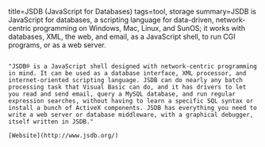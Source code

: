 title=JSDB (JavaScript for Databases)
tags=tool, storage
summary=JSDB is JavaScript for databases, a scripting language for data-driven, network-centric programming on Windows, Mac, Linux, and SunOS; it works with databases, XML, the web, and email, as a JavaScript shell, to run CGI programs, or as a web server.
~~~~~~

"JSDB® is a JavaScript shell designed with network-centric programming in mind. It can be used as a database interface, XML processor, and internet-oriented scripting language. JSDB can do nearly any batch processing task that Visual Basic can do, and it has drivers to let you read and send email, query a MySQL database, and run regular expression searches, without having to learn a specific SQL syntax or install a bunch of ActiveX components. JSDB has everything you need to write a web server or database middleware, with a graphical debugger, itself written in JSDB."

[Website](http://www.jsdb.org/)
